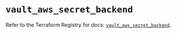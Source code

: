# `vault_aws_secret_backend`

Refer to the Terraform Registry for docs: [`vault_aws_secret_backend`](https://registry.terraform.io/providers/hashicorp/vault/5.1.0/docs/resources/aws_secret_backend).
